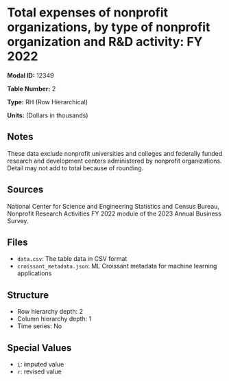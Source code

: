 # Total expenses of nonprofit organizations, by type of nonprofit organization and R&D activity: FY 2022

**Modal ID:** 12349

**Table Number:** 2

**Type:** RH (Row Hierarchical)

**Units:** (Dollars in thousands)

## Notes

These data exclude nonprofit universities and colleges and federally funded research and development centers administered by nonprofit organizations. Detail may not add to total because of rounding.

## Sources

National Center for Science and Engineering Statistics and Census Bureau, Nonprofit Research Activities FY 2022 module of the 2023 Annual Business Survey.

## Files

- `data.csv`: The table data in CSV format
- `croissant_metadata.json`: ML Croissant metadata for machine learning applications

## Structure

- Row hierarchy depth: 2
- Column hierarchy depth: 1
- Time series: No

## Special Values

- `i`: imputed value
- `r`: revised value
